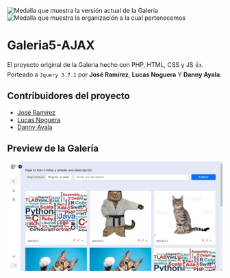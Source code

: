 ![Medalla que muestra la versión actual de la Galería](https://img.shields.io/badge/Version-2.0-green)
![Medalla que muestra la organización a la cual pertenecemos](https://img.shields.io/badge/Grupo-Vierci-blue)

# Galeria5-AJAX
El proyecto original de la Galeria hecho con PHP, HTML, CSS y JS :+1:.
Porteado a `Jquery 3.7.1` por **José Ramírez**, **Lucas Noguera** Y **Danny Ayala**.
## Contribuidores del proyecto
- [José Ramírez](https://github.com/kuuukooo)
- [Lucas Noguera](https://github.com/LucasGabrielNogueraGozlez)
- [Danny Ayala](https://github.com/DannyAyalaM)
## Preview de la Galería
![Imágen de como se ve el menú principal de la Galeria](assets/GaleriaPreview.png)

